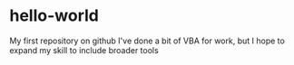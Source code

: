 # hello-world
My first repository on github
I've done a bit of VBA for work, but I hope to expand my skill to include broader tools

